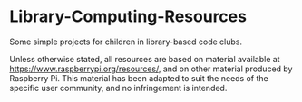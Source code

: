 # Library-Computing-Resources
Some simple projects for children in library-based code clubs. 

Unless otherwise stated, all resources are based on material available at https://www.raspberrypi.org/resources/, and on other material produced by Raspberry Pi. This material has been adapted to suit the needs of the specific user community, and no infringement is intended. 

